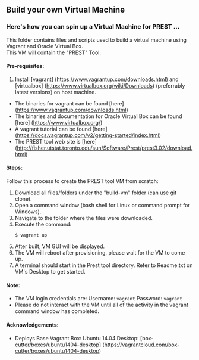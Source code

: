 ## Build your own Virtual Machine

### Here's how you can spin up a Virtual Machine for PREST ...

This folder contains files and scripts used to build a virtual machine using Vagrant and Oracle Virtual Box.  
This VM will contain the "PREST" Tool.

#### Pre-requisites:
1. Install [vagrant] (https://www.vagrantup.com/downloads.html) and [virtualbox] (https://www.virtualbox.org/wiki/Downloads) (preferrably latest versions) on host machine.
  - The binaries for vagrant can be found [here] (https://www.vagrantup.com/downloads.html)  
  - The binaries and documentation for Oracle Virtual Box can be found [here] (https://www.virtualbox.org/) 
  - A vagrant tutorial can be found [here] (https://docs.vagrantup.com/v2/getting-started/index.html)
  - The PREST tool web site is [here] (http://fisher.utstat.toronto.edu/sun/Software/Prest/prest3.02/download.html)

#### Steps:
Follow this process to create the PREST tool VM from scratch:  
1. Download all files/folders under the "build-vm" folder (can use git clone).  
2. Open a command window (bash shell for Linux or command prompt for Windows).  
3. Navigate to the folder where the files were downloaded.  
4. Execute the command:  
    ```
    $ vagrant up
    ```  
5. After built, VM GUI will be displayed.  
6. The VM will reboot after provisioning, please wait for the VM to come up.  
7. A terminal should start in the Prest tool directory. Refer to Readme.txt on VM's Desktop to get started.

#### Note:
  - The VM login credentials are:
    Username: `vagrant`
    Password: `vagrant`
  - Please do not interact with the VM until all of the activity in the vagrant command window has completed.  

#### Acknowledgements:
  - Deploys Base Vagrant Box: Ubuntu 14.04 Desktop: [box-cutter/boxes/ubuntu1404-desktop] (https://vagrantcloud.com/box-cutter/boxes/ubuntu1404-desktop)
